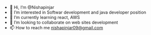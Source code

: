 - 👋 Hi, I’m @Nishapinjar
- 👀 I’m interested in Softwar development and java developer position
- 🌱 I’m currently learning react, AWS
- 💞️ I’m looking to collaborate on web sites development
- 📫 How to reach me nishapinjar09@gmail.com

<!---
Nishapinjar/Nishapinjar is a ✨ special ✨ repository because its `README.md` (this file) appears on your GitHub profile.
You can click the Preview link to take a look at your changes.
--->
